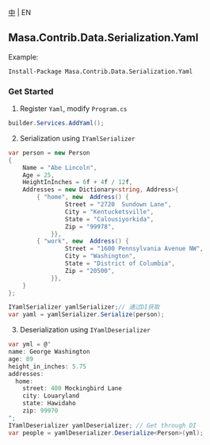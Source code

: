 [中](README.zh-CN.md) | EN

## Masa.Contrib.Data.Serialization.Yaml

Example:

``` powershelll
Install-Package Masa.Contrib.Data.Serialization.Yaml
```

### Get Started

1. Register `Yaml`, modify `Program.cs`

``` C#
builder.Services.AddYaml();
```

2. Serialization using `IYamlSerializer`

``` C#
var person = new Person
{
    Name = "Abe Lincoln",
    Age = 25,
    HeightInInches = 6f + 4f / 12f,
    Addresses = new Dictionary<string, Address>{
        { "home", new  Address() {
                Street = "2720  Sundown Lane",
                City = "Kentucketsville",
                State = "Calousiyorkida",
                Zip = "99978",
            }},
        { "work", new  Address() {
                Street = "1600 Pennsylvania Avenue NW",
                City = "Washington",
                State = "District of Columbia",
                Zip = "20500",
            }},
    }
};

IYamlSerializer yamlSerializer;// 通过DI获取
var yaml = yamlSerializer.Serialize(person);
```

3. Deserialization using `IYamlDeserializer`

``` C#
var yml = @"
name: George Washington
age: 89
height_in_inches: 5.75
addresses:
  home:
    street: 400 Mockingbird Lane
    city: Louaryland
    state: Hawidaho
    zip: 99970
";
IYamlDeserializer yamlDeserializer; // Get through DI
var people = yamlDeserializer.Deserialize<Person>(yml);
```